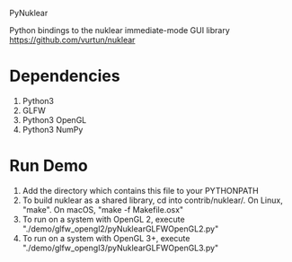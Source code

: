 PyNuklear

Python bindings to the nuklear immediate-mode GUI library
https://github.com/vurtun/nuklear



Dependencies
============

1. Python3
2. GLFW
3. Python3 OpenGL
4. Python3 NumPy


Run Demo
========

1. Add the directory which contains this file to your PYTHONPATH
2. To build nuklear as a shared library,  cd into contrib/nuklear/.  On Linux, "make".  On macOS, "make -f Makefile.osx"
3. To run on a system with OpenGL 2, execute "./demo/glfw_opengl2/pyNuklearGLFWOpenGL2.py"
4. To run on a system with OpenGL 3+, execute "./demo/glfw_opengl3/pyNuklearGLFWOpenGL3.py"
